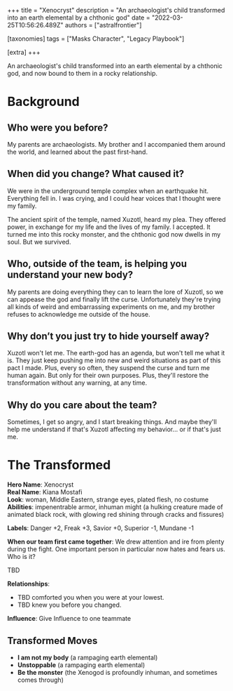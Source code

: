 +++
title = "Xenocryst"
description = "An archaeologist's child transformed into an earth elemental by a chthonic god"
date = "2022-03-25T10:56:26.489Z"
authors = ["astralfrontier"]

[taxonomies]
tags = ["Masks Character", "Legacy Playbook"]

[extra]
+++

An archaeologist's child transformed into an earth elemental by a chthonic god, and now bound to them in a rocky relationship.

<!-- more -->

# Background

## Who were you before?
My parents are archaeologists. My brother and I accompanied them around the world, and learned about the past first-hand.

## When did you change? What caused it?
We were in the underground temple complex when an earthquake hit. Everything fell in. I was crying, and I could hear voices that I thought were my family.

The ancient spirit of the temple, named Xuzotl, heard my plea. They offered power, in exchange for my life and the lives of my family. I accepted. It turned me into this rocky monster, and the chthonic god now dwells in my soul. But we survived.

## Who, outside of the team, is helping you understand your new body?
My parents are doing everything they can to learn the lore of Xuzotl, so we can appease the god and finally lift the curse. Unfortunately they're trying all kinds of weird and embarrassing experiments on me, and my brother refuses to acknowledge me outside of the house.

## Why don’t you just try to hide yourself away? 
Xuzotl won't let me. The earth-god has an agenda, but won't tell me what it is. They just keep pushing me into new and weird situations as part of this pact I made. Plus, every so often, they suspend the curse and turn me human again. But only for their own purposes. Plus, they'll restore the transformation without any warning, at any time.

## Why do you care about the team? 
Sometimes, I get so angry, and I start breaking things. And maybe they'll help me understand if that's Xuzotl affecting my behavior... or if that's just me.

# The Transformed
**Hero Name**: Xenocryst  
**Real Name**: Kiana Mostafi  
**Look**: woman, Middle Eastern, strange eyes, plated flesh, no costume  
**Abilities**: impenentrable armor, inhuman might (a hulking creature made of animated black rock, with glowing red shining through cracks and fissures)

**Labels**: Danger +2, Freak +3, Savior +0, Superior -1, Mundane -1

**When our team first came together**: We drew attention and ire from plenty during the fight. One important person in particular now hates and fears us. Who is it?

TBD

**Relationships**:
- TBD comforted you when you were at your lowest.
- TBD knew you before you changed.

**Influence**: Give Influence to one teammate

## Transformed Moves

* **I am not my body** (a rampaging earth elemental)
* **Unstoppable** (a rampaging earth elemental)
* **Be the monster** (the Xenogod is profoundly inhuman, and sometimes comes through)
